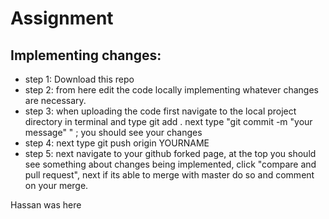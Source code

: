 # Assignment

## Implementing changes:

- step 1: Download this repo
- step 2: from here edit the code locally implementing whatever changes are necessary.
- step 3: when uploading the code first navigate to the local project directory in terminal and type git add .
next type "git commit -m "your message" " ; you should see your changes
- step 4: next type git push origin YOURNAME
- step 5: next navigate to your github forked page, at the top you should see something about changes being implemented,
click "compare and pull request", next if its able to merge with master do so and comment on your merge.

Hassan was here
